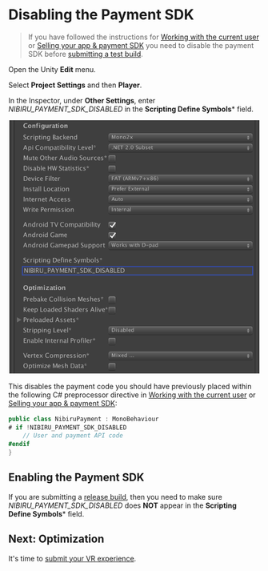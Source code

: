 # Disabling the Payment SDK

> If you have followed the instructions for [Working with the current user](nibiru-sdk-user-management.md) or [Selling your app & payment SDK](nibiru-payment-sdk.md) you need to disable the payment SDK before <a href="https://users.wearvr.com/developers/devices/nibiru/test-builds" target="_blank">submitting a test build</a>.

Open the Unity **Edit** menu.

Select **Project Settings** and then **Player**.

In the Inspector, under **Other Settings**, enter *NIBIRU_PAYMENT_SDK_DISABLED* in the **Scripting Define Symbols*** field.

<p align="center">
  <img alt="Define symbol"  width="500px" src="assets/DefineSymbol.png">
</p>

This disables the payment code you should have previously placed within the following C# preprocessor directive in [Working with the current user](nibiru-sdk-user-management.md) or [Selling your app & payment SDK](nibiru-payment-sdk.md):

```cs
public class NibiruPayment : MonoBehaviour
# if !NIBIRU_PAYMENT_SDK_DISABLED
	// User and payment API code
#endif
}
```
## Enabling the Payment SDK

If you are submitting a [release build](https://users.wearvr.com/apps), then you need to make sure *NIBIRU_PAYMENT_SDK_DISABLED* does **NOT** appear in the **Scripting Define Symbols*** field.

## Next: Optimization

It's time to [submit your VR experience](/Readme.md#uploading-and-selling-your-experiences).
